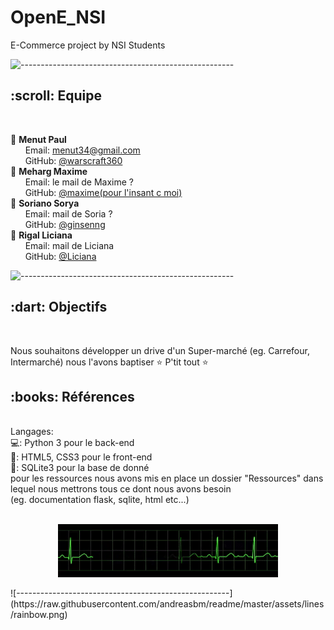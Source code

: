# OpenE_NSI
E-Commerce project by NSI Students

![-----------------------------------------------------](https://raw.githubusercontent.com/andreasbm/readme/master/assets/lines/rainbow.png)

<!-- Présentation de l'équipe -->
<h2 id="contributors"> :scroll: Equipe</h2> <br>

 :boy: <b>Menut Paul</b> <br>
 &nbsp;&nbsp;&nbsp;&nbsp;&nbsp; Email: <a>menut34@gmail.com</a> <br>
 &nbsp;&nbsp;&nbsp;&nbsp;&nbsp; GitHub: <a href="https://github.com/warscraft360">@warscraft360</a> <br>
  :boy: <b>Meharg Maxime</b> <br>
 &nbsp;&nbsp;&nbsp;&nbsp;&nbsp; Email: <a>le mail de Maxime ? </a> <br>
 &nbsp;&nbsp;&nbsp;&nbsp;&nbsp; GitHub: <a href="https://github.com/warscraft360">@maxime(pour l'insant c moi)</a> <br>
   :woman: <b>Soriano Sorya</b> <br>
  &nbsp;&nbsp;&nbsp;&nbsp;&nbsp; Email: <a>mail de Soria ?</a> <br>
  &nbsp;&nbsp;&nbsp;&nbsp;&nbsp; GitHub: <a href="https://github.com/ginsenngi">@ginsenng</a> <br>
    :woman: <b>Rigal Liciana</b> <br>
  &nbsp;&nbsp;&nbsp;&nbsp;&nbsp; Email: <a>mail de Liciana</a> <br>
  &nbsp;&nbsp;&nbsp;&nbsp;&nbsp; GitHub: <a href="https://github.com/Liciana">@Liciana</a> <br>
  
 ![-----------------------------------------------------](https://raw.githubusercontent.com/andreasbm/readme/master/assets/lines/rainbow.png)<br>
 <!-- Objectifs -->
 <h2 id="roadmap"> :dart: Objectifs</h2><br>
 
 Nous souhaitons développer un drive d'un Super-marché (eg. Carrefour, Intermarché) nous l'avons baptiser :star: P'tit tout ⭐<br>
 
 <h2 id="references"> :books: Références</h2><br>
 Langages: <br>
  💻: Python 3 pour le back-end <br>
  📃: HTML5, CSS3 pour le front-end<br>
  📂: SQLite3 pour la base de donné<br>
 pour les ressources nous avons mis en place un dossier "Ressources" dans lequel nous mettrons tous ce dont nous avons besoin<br>
 (eg. documentation flask, sqlite, html etc...)<br>
 <br>
 <p align="center"> 
  <img src="Ressources/Signal.gif" alt="Sample signal" width="70%" height="70%">
</p>
![-----------------------------------------------------](https://raw.githubusercontent.com/andreasbm/readme/master/assets/lines/rainbow.png)<br>
                                               
 
